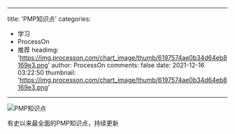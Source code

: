 
---
title: 'PMP知识点'
categories: 
 - 学习
 - ProcessOn
 - 推荐
headimg: 'https://img.processon.com/chart_image/thumb/6197574ae0b34d64eb8169e3.png'
author: ProcessOn
comments: false
date: 2021-12-16 03:22:50
thumbnail: 'https://img.processon.com/chart_image/thumb/6197574ae0b34d64eb8169e3.png'
---

<div>   
<img class="thumb" alt="PMP知识点" src="https://img.processon.com/chart_image/thumb/6197574ae0b34d64eb8169e3.png" referrerpolicy="no-referrer">
<p>有史以来最全面的PMP知识点，持续更新</p>  
</div>
            